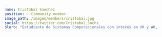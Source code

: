 ```yaml
---
name: Cristóbal Sanchez
position: 💡 Community member
image_path: /images/members/cristobal.jpg
social: https://twitter.com/Cristobal_Snchz
blurb: "Estudiante de Sistemas Computacionales con interés en VR y AR, desarrollo de App para iOS y Android, amante de los videojuegos."
---
```

